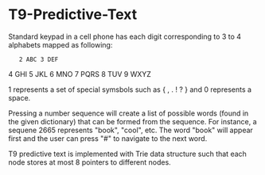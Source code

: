 # T9-Predictive-Text

Standard keypad in a cell phone has each digit corresponding to 3 to 4 alphabets mapped as following: 

       2 ABC 3 DEF 
4 GHI  5 JKL 6 MNO 
7 PQRS 8 TUV 9 WXYZ

1 represents a set of special symsbols such as { , . ! ? } and 0 represents a space. 

Pressing a number sequence will create a list of possible words (found in the given dictionary) that can be formed from the sequence. For instance, a sequene 2665 represents "book", "cool", etc. The word "book" will appear first and the user can press "#" to navigate to the next word. 

T9 predictive text is implemented with Trie data structure such that each node stores at most 8 pointers to different nodes. 
